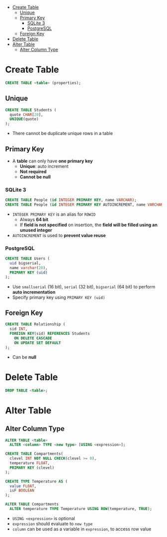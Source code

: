 - [Create Table](#create-table)
  - [Unique](#unique)
  - [Primary Key](#primary-key)
    - [SQLite 3](#sqlite-3)
    - [PostgreSQL](#postgresql)
  - [Foreign Key](#foreign-key)
- [Delete Table](#delete-table)
- [Alter Table](#alter-table)
  - [Alter Column Type](#alter-column-type)

# Create Table

```sql
CREATE TABLE <table> (properties);
```

## Unique

```sql
CREATE TABLE Students (
  quote CHAR[20],
  UNIQUE(quote)
);
```

- There cannot be duplicate unique rows in a table

## Primary Key

- A **table** can only have **one primary key**
  - **Unique**: auto increment
  - **Not required**
  - **Cannot be null**

### SQLite 3

```sql
CREATE TABLE People (id INTEGER PRIMARY KEY, name VARCHAR);
CREATE TABLE People (id INTEGER PRIMARY KEY AUTOINCREMENT, name VARCHAR);
```

- `INTEGER PRIMARY KEY` is an alias for `ROWID`
  - Always **64 bit**
  - If **field is not specified** on insertion, the **field will be filled using
    an unused integer**
- `AUTOINCREMENT` is used to **prevent value reuse**

### PostgreSQL

```sql
CREATE TABLE Users (
  uid bigserial,
  name varchar(20),
  PRIMARY KEY (uid)
);
```

- Use `smallserial` (16 bit), `serial` (32 bit), `bigserial` (64 bit) to perform
  **auto incrementation**
- Specify primary key using `PRIMARY KEY (uid)`

## Foreign Key

```sql
CREATE TABLE Relationship (
  sid INT,
  FOREIGN KEY(sid) REFERENCES Students
    ON DELETE CASCADE
    ON UPDATE SET DEFAULT
);
```

- Can be **null**

# Delete Table

```sql
DROP TABLE <table>;
```

# Alter Table

## Alter Column Type

```sql
ALTER TABLE <table>
  ALTER <column> TYPE <new type> [USING <expression>];
```

```sql
CREATE TABLE Compartments(
  clevel INT NOT NULL CHECK(clevel >= 0),
  temperature FLOAT,
  PRIMARY KEY (clevel)
);

CREATE TYPE Temperature AS (
  value FLOAT,
  isF BOOLEAN
);

ALTER TABLE Compartments
  ALTER temperature TYPE Temperature USING ROW(temperature, TRUE);
```

- `USING <expression>` is optional
- `expression` should evaluate to `new type`
- `column` can be used as a variable in `expression`, to access row value
